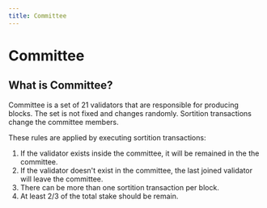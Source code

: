 ```yaml
---
title: Committee
---
```


# Committee

## What is Committee?

Committee is a set of 21 validators that are responsible for producing blocks. The set is not fixed
and changes randomly. Sortition transactions change the committee members.

These rules are applied by executing sortition transactions:

1. If the validator exists inside the committee, it will be remained in the the committee.
2. If the validator doesn't exist in the committee, the last joined validator will leave the
   committee.
3. There can be more than one sortition transaction per block.
4. At least 2/3 of the total stake should be remain.
